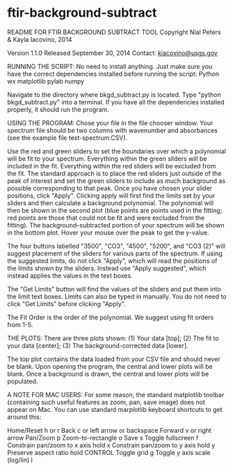 # ftir-background-subtract

README FOR FTIR BACKGROUND SUBTRACT TOOL 
Copyright Nial Peters & Kayla Iacovino, 2014

Version 1.1.0
Released September 30, 2014
Contact: kiacovino@usgs.gov

RUNNING THE SCRIPT: 
No need to install anything. Just make sure you have
the correct dependencies installed before running the script: 
Python 
wx
matplotlib 
pylab 
numpy

Navigate to the directory where bkgd_subtract.py is located. Type
"python bkgd_subtract.py" into a terminal. If you have all the
dependencies installed properly, it should run the program.


USING THE PROGRAM: 
Chose your file in the file chooser window. Your
spectrum file should be two columns with wavenumber and absorbances (see
the example file test-spectrum.CSV).

Use the red and green sliders to set the boundaries over which a
polynomial will be fit to your spectrum. Everything within the green
sliders will be included in the fit. Everything within the red sliders
will be excluded from the fit. The standard approach is to place the red
sliders just outside of the peak of interest and set the green sliders
to include as much background as possible corresponding to that peak.
Once you have chosen your slider positions, click "Apply". Clicking
apply will first find the limits set by your sliders and then calculate
a background polynomial. The polynomial will then be shown in the second
plot (blue points are points used in the fitting; red points are those
that could not be fit and were excluded from the fitting). The
background-subtracted portion of your spectrum will be shown in the
bottom plot. Hover your mouse over the peak to get the y-value.

The four buttons labelled "3500", "CO3", "4500", "5200", and "CO3 (2)"
will suggest placement of the sliders for various parts of the spectrum.
If using the suggested limits, do not click "Apply", which will read the
positions of the limits shown by the sliders. Instead use "Apply
suggested", which instead applies the values in the text boxes.

The "Get Limits" button will find the values of the sliders and put them
into the limit text boxes. Limits can also be typed in manually. You do
not need to click "Get Limits" before clicking "Apply".

The Fit Order is the order of the polynomial. We suggest using fit
orders from 1-5.


THE PLOTS:
There are three plots shown: (1) Your data [top]; (2) The fit to your data [center]; (3) The background-corrected data [lower].

The top plot contains the data loaded from your CSV file and should never be blank. Upon opening the program, the central and lower plots will be blank. Once a background is drawn, the central and lower plots will be populated.


A NOTE FOR MAC USERS:
For some reason, the standard matplotlib toolbar (containing such useful features as zoom, pan, save image) does not appear on Mac. You can use standard marplotlib keyboard shortcuts to get around this: 

Home/Reset					        	h or r
Back						            	c or left arrow or backspace
Forward						          	v or right arrow
Pan/Zoom					          	p
Zoom-to-rectangle			        o
Save						    	        s
Toggle fullscreen			        f
Constrain pan/zoom to x axis	hold x
Constrain pan/zoom to y axis	hold y
Preserve aspect ratio			    hold CONTROL
Toggle grid						        g
Toggle y axis scale (log/lin)	l


